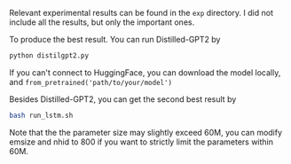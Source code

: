 Relevant experimental results can be found in the `exp` directory. I did not include all the results, but only the important ones.

To produce the best result. You can run Distilled-GPT2 by 

```bash
python distilgpt2.py
```
If you can't connect to HuggingFace, you can download the model locally, and `from_pretrained('path/to/your/model')`

Besides Distilled-GPT2, you can get the second best result by

```bash
bash run_lstm.sh
```
Note that the the parameter size may slightly exceed 60M, you can modify emsize and nhid to 800 if you want to strictly limit the parameters within 60M.
